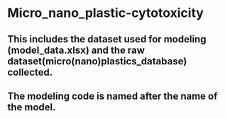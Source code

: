 # Micro_nano_plastic-cytotoxicity
## This includes the dataset used for modeling (model_data.xlsx) and the raw dataset(micro(nano)plastics_database) collected. 
## The modeling code is named after the name of the model.
